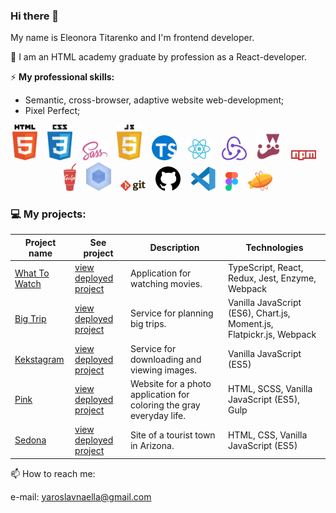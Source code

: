 ### Hi there 👋

My name is Eleonora Titarenko and I'm frontend developer.

🌱 I am an HTML academy graduate by profession as a React-developer.

⚡ **My professional skills:**
- Semantic, cross-browser, adaptive website web-development;
- Pixel Perfect;

<p align="center">
    <img src="image/html-5.svg" width="40">&nbsp;&nbsp;&nbsp;
    <img src="image/css-5.svg" width="40">&nbsp;&nbsp;&nbsp;
    <img src="image/sass-1.svg" width="40">&nbsp;&nbsp;&nbsp;
    <img src="image/javascript-4.svg" width="40">&nbsp;&nbsp;&nbsp;
    <img src="image/typescript.svg" width="40">&nbsp;&nbsp;&nbsp;
    <img src="image/react-seeklogo.com.svg" width="40">&nbsp;&nbsp;&nbsp;
    <img src="image/redux-seeklogo.com.svg" width="40">&nbsp;&nbsp;&nbsp;
    <img src="image/jest-0.svg" width="40">&nbsp;&nbsp;&nbsp;
    <img src="image/npm-node-package-manager.svg" width="40">&nbsp;&nbsp;&nbsp;
    <img src="image/gulp.svg" width="20">&nbsp;&nbsp;&nbsp;
    <img src="image/webpack.svg" width="40">&nbsp;&nbsp;&nbsp;
    <img src="image/git.svg" width="40">&nbsp;&nbsp;&nbsp;
    <img src="image/github-1.svg" width="40">&nbsp;&nbsp;&nbsp;
    <img src="image/visual-studio-code-1.svg" width="40">&nbsp;&nbsp;&nbsp;
    <img src="image/figma-1.svg" width="20">&nbsp;&nbsp;&nbsp;
    <img src="image/zeplin.svg" width="40">
</p>

### 💻 My projects:

| Project name        | See project        | Description          | Technologies  |
| ------------- | ------------- | ------------- | ----- |
| [What To Watch](https://github.com/titarenkoeleonora/html-academy_what-to-watch-4) | [view deployed project](https://wtw-five.vercel.app/) | Application for watching movies. | TypeScript, React, Redux, Jest, Enzyme, Webpack |
| [Big Trip](https://github.com/titarenkoeleonora/html-academy-big-trip-11) | [view deployed project](https://big-trip-i5ufel8ee.vercel.app/) | Service for planning big trips. | Vanilla JavaScript (ES6), Chart.js, Moment.js, Flatpickr.js, Webpack |
| [Kekstagram](https://github.com/titarenkoeleonora/html_academy-kekstagram) | [view deployed project]() | Service for downloading and viewing images. | Vanilla JavaScript (ES5) |
| [Pink](https://github.com/titarenkoeleonora/html_academy-pink) | [view deployed project]() | Website for a photo application for coloring the gray everyday life. | HTML, SCSS, Vanilla JavaScript (ES5), Gulp |
| [Sedona](https://github.com/titarenkoeleonora/html_academy-sedona) | [view deployed project]() | Site of a tourist town in Arizona. | HTML, CSS, Vanilla JavaScript (ES5) |


📫 How to reach me:
<p>
    e-mail: <a href="mailto:yaroslavnaella@gmail.com">yaroslavnaella@gmail.com</a>
</p>
